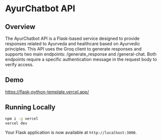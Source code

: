 
# AyurChatbot API


## Overview
The AyurChatbot API is a Flask-based service designed to provide responses related to Ayurveda and healthcare based on Ayurvedic principles. This API uses the Groq client to generate responses and supports two main endpoints: /generate_response and /general-chat. Both endpoints require a specific authentication message in the request body to verify access.

## Demo

https://flask-python-template.vercel.app/


## Running Locally

```bash
npm i -g vercel
vercel dev
```

Your Flask application is now available at `http://localhost:3000`.
